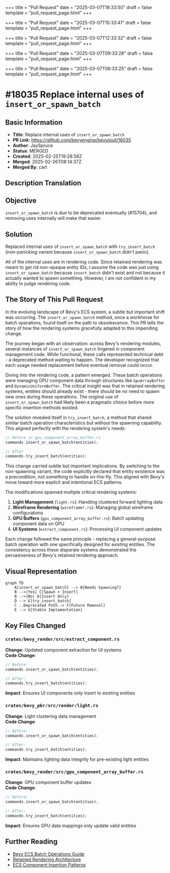 +++
title = "Pull Request"
date = "2025-03-07T18:33:50"
draft = false
template = "pull_request_page.html"
+++

+++
title = "Pull Request"
date = "2025-03-07T15:33:41"
draft = false
template = "pull_request_page.html"
+++

+++
title = "Pull Request"
date = "2025-03-07T12:33:32"
draft = false
template = "pull_request_page.html"
+++

+++
title = "Pull Request"
date = "2025-03-07T09:33:28"
draft = false
template = "pull_request_page.html"
+++

+++
title = "Pull Request"
date = "2025-03-07T06:33:25"
draft = false
template = "pull_request_page.html"
+++

# #18035 Replace internal uses of `insert_or_spawn_batch`

## Basic Information
- **Title**: Replace internal uses of `insert_or_spawn_batch`
- **PR Link**: https://github.com/bevyengine/bevy/pull/18035
- **Author**: JaySpruce
- **Status**: MERGED
- **Created**: 2025-02-25T19:28:56Z
- **Merged**: 2025-02-26T08:14:37Z
- **Merged By**: cart

## Description Translation

## Objective
`insert_or_spawn_batch` is due to be deprecated eventually (#15704), and removing uses internally will make that easier.

## Solution

Replaced internal uses of `insert_or_spawn_batch` with `try_insert_batch` (non-panicking variant because `insert_or_spawn_batch` didn't panic).

All of the internal uses are in rendering code. Since retained rendering was meant to get rid non-opaque entity IDs, I assume the code was just using `insert_or_spawn_batch` because `insert_batch` didn't exist and not because it actually wanted to spawn something. However, I am *not* confident in my ability to judge rendering code.

## The Story of This Pull Request

In the evolving landscape of Bevy's ECS system, a subtle but important shift was occurring. The `insert_or_spawn_batch` method, once a workhorse for batch operations, found itself on the path to obsolescence. This PR tells the story of how the rendering systems gracefully adapted to this impending change.

The journey began with an observation: across Bevy's rendering modules, several instances of `insert_or_spawn_batch` lingered in component management code. While functional, these calls represented technical debt - a deprecated method waiting to happen. The developer recognized that each usage needed replacement before eventual removal could occur.

Diving into the rendering code, a pattern emerged. These batch operations were managing GPU component data through structures like `GpuArrayBuffer` and `DynamicUniformBuffer`. The critical insight was that in retained rendering systems, entities should already exist - there should be no need to spawn new ones during these operations. The original use of `insert_or_spawn_batch` had likely been a pragmatic choice before more specific insertion methods existed.

The solution revealed itself in `try_insert_batch`, a method that shared similar batch operation characteristics but without the spawning capability. This aligned perfectly with the rendering system's needs:

```rust
// Before in gpu_component_array_buffer.rs
commands.insert_or_spawn_batch(entities);

// After
commands.try_insert_batch(entities);
```

This change carried subtle but important implications. By switching to the non-spawning variant, the code explicitly declared that entity existence was a precondition, not something to handle on-the-fly. This aligned with Bevy's move toward more explicit and intentional ECS patterns.

The modifications spanned multiple critical rendering systems:

1. **Light Management** (`light.rs`): Handling clustered forward lighting data
2. **Wireframe Rendering** (`wireframe*.rs`): Managing global wireframe configurations
3. **GPU Buffers** (`gpu_component_array_buffer.rs`): Batch updating component data on GPU
4. **UI Systems** (`extract_component.rs`): Processing UI component updates

Each change followed the same principle - replacing a general-purpose batch operation with one specifically designed for existing entities. The consistency across these disparate systems demonstrated the pervasiveness of Bevy's retained rendering approach.

## Visual Representation

```mermaid
graph TD
    A[insert_or_spawn_batch] --> B{Needs Spawning?}
    B -->|Yes| C[Spawn + Insert]
    B -->|No| D[Insert Only]
    D --> E[try_insert_batch]
    C -.Deprecated Path.-> F[Future Removal]
    E --> G[Stable Implementation]
```

## Key Files Changed

### `crates/bevy_render/src/extract_component.rs`
**Change**: Updated component extraction for UI systems  
**Code Change**:
```rust
// Before:
commands.insert_or_spawn_batch(entities);

// After:
commands.try_insert_batch(entities);
```
**Impact**: Ensures UI components only insert to existing entities

### `crates/bevy_pbr/src/render/light.rs`
**Change**: Light clustering data management  
**Code Change**:
```rust
// Before:
commands.insert_or_spawn_batch(entities);

// After:
commands.try_insert_batch(entities);
```
**Impact**: Maintains lighting data integrity for pre-existing light entities

### `crates/bevy_render/src/gpu_component_array_buffer.rs`
**Change**: GPU component buffer updates  
**Code Change**:
```rust
// Before:
commands.insert_or_spawn_batch(entities);

// After:
commands.try_insert_batch(entities);
```
**Impact**: Ensures GPU data mappings only update valid entities

## Further Reading
- [Bevy ECS Batch Operations Guide](https://bevyengine.org/learn/ECS/batch-ops/)
- [Retained Rendering Architecture](https://bevyengine.org/learn/architecture/retained-rendering/)
- [ECS Component Insertion Patterns](https://bevyengine.org/learn/ECS/component-insertion/)